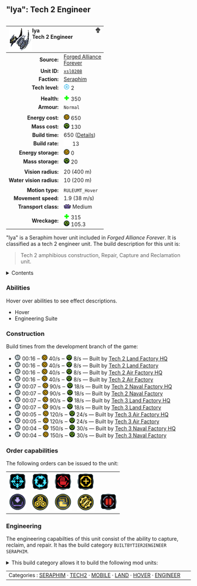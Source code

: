 "Iya": Tech 2 Engineer
----
<table align="right">
    <thead>
        <tr>
            <th align="left" colspan="2">
                <img align="left" src="icons/units/XSL0208_icon.png" title="Iya unit icon" /><img align="right" src="icons/strategicicons/icon_land2_engineer_rest.png" title="icon_land2_engineer" />Iya<br />Tech 2 Engineer
            </th>
        </tr>
    </thead>
    <tbody>
        <tr>
            <td align="right"><strong>Source:</strong></td>
            <td><a href="Forged Alliance Forever">Forged Alliance<br />Forever</a></td>
        </tr>
        <tr>
            <td align="right"><strong>Unit ID:</strong></td>
            <td><a href="https://github.com/FAForever/fa/D:/faf-development/fa/units/XSL0208/XSL0208_unit.bp"><code>xsl0208</code></a></td>
        </tr>
        <tr>
            <td align="right"><strong>Faction:</strong></td>
            <td><a href="_categories.SERAPHIM">Seraphim</a></td>
        </tr>
        <tr>
            <td align="right"><strong>Tech level:</strong></td>
            <td><img src="icons/T2.png" title="Tech 2" /> 2</td>
        </tr>
        <tr><td align="center" colspan="2"></td></tr>
        <tr>
            <td align="right"><strong>Health:</strong></td>
            <td><img src="icons/health.png" title="Health" /> 350</td>
        </tr>
        <tr>
            <td align="right"><strong>Armour:</strong></td>
            <td><code>Normal</code></td>
        </tr>
        <tr><td align="center" colspan="2"></td></tr>
        <tr>
            <td align="right"><strong>Energy cost:</strong></td>
            <td><img src="icons/energy.png" title="Energy" /> 650</td>
        </tr>
        <tr>
            <td align="right"><strong>Mass cost:</strong></td>
            <td><img src="icons/mass.png" title="Mass" /> 130</td>
        </tr>
        <tr>
            <td align="right"><strong>Build time:</strong></td>
            <td>650 (<a href="#construction">Details</a>)</td>
        </tr>
        <tr>
            <td align="right"><strong>Build rate:</strong></td>
            <td><img src="icons/build.png" title="Build" /> 13</td>
        </tr>
        <tr>
            <td align="right"><strong>Energy storage:</strong></td>
            <td><img src="icons/energy.png" title="Energy" /> 0</td>
        </tr>
        <tr>
            <td align="right"><strong>Mass storage:</strong></td>
            <td><img src="icons/mass.png" title="Mass" /> 20</td>
        </tr>
        <tr><td align="center" colspan="2"></td></tr>
        <tr>
            <td align="right"><strong>Vision radius:</strong></td>
            <td> <span title="0.40 km, 0.25 mi">20 (400 m)</span></td>
        </tr>
        <tr>
            <td align="right"><strong>Water vision radius:</strong></td>
            <td> <span title="0.20 km, 0.12 mi">10 (200 m)</span></td>
        </tr>
        <tr><td align="center" colspan="2"></td></tr>
        <tr>
            <td align="right"><strong>Motion type:</strong></td>
            <td><code>RULEUMT_Hover</code></td>
        </tr>
        <tr>
            <td align="right"><strong>Movement speed:</strong></td>
            <td> <span title="137 km/h, 85 mph">1.9 (38 m/s)</span></td>
        </tr>
        <tr>
            <td align="right"><strong>Transport class:</strong></td>
            <td><img src="icons/attached.png" title="Attached" /> Medium</td>
        </tr>
        <tr><td align="center" colspan="2"></td></tr>
        <tr>
            <td align="right"><strong>Wreckage:</strong></td>
            <td><img src="icons/health.png" title="Health" /> 315<br /><img src="icons/mass.png" title="Mass" /> 105.3</td>
        </tr>
    </tbody>
</table>

"Iya" is a Seraphim hover unit included in *Forged Alliance Forever*.
It is classified as a tech 2 engineer unit.
The build description for this unit is:

<blockquote>Tech 2 amphibious construction, Repair, Capture and Reclamation unit.</blockquote>

<details>
<summary>Contents</summary>

1. – <a href="#abilities">Abilities</a>
2. – <a href="#construction">Construction</a>
3. – <a href="#order-capabilities">Order capabilities</a>
4. – <a href="#engineering">Engineering</a>
</details>

### Abilities
Hover over abilities to see effect descriptions.

* <span title="Can pass water and is immune to torpedoes">Hover</span>
* <span title="Has complete engineering features">Engineering Suite</span>

### Construction
Build times from the development branch of the game:
* <img src="icons/time.png" title="Time" /> 00:16 ‒ <img src="icons/energy.png" title="Energy" /> 40/s ‒ <img src="icons/mass.png" title="Mass" /> 8/s — Built by <a href="XSB0201">Tech 2 Land Factory HQ</a>
* <img src="icons/time.png" title="Time" /> 00:16 ‒ <img src="icons/energy.png" title="Energy" /> 40/s ‒ <img src="icons/mass.png" title="Mass" /> 8/s — Built by <a href="ZSB9501">Tech 2 Land Factory</a>
* <img src="icons/time.png" title="Time" /> 00:16 ‒ <img src="icons/energy.png" title="Energy" /> 40/s ‒ <img src="icons/mass.png" title="Mass" /> 8/s — Built by <a href="XSB0202">Tech 2 Air Factory HQ</a>
* <img src="icons/time.png" title="Time" /> 00:16 ‒ <img src="icons/energy.png" title="Energy" /> 40/s ‒ <img src="icons/mass.png" title="Mass" /> 8/s — Built by <a href="ZSB9502">Tech 2 Air Factory</a>
* <img src="icons/time.png" title="Time" /> 00:07 ‒ <img src="icons/energy.png" title="Energy" /> 90/s ‒ <img src="icons/mass.png" title="Mass" /> 18/s — Built by <a href="XSB0203">Tech 2 Naval Factory HQ</a>
* <img src="icons/time.png" title="Time" /> 00:07 ‒ <img src="icons/energy.png" title="Energy" /> 90/s ‒ <img src="icons/mass.png" title="Mass" /> 18/s — Built by <a href="ZSB9503">Tech 2 Naval Factory</a>
* <img src="icons/time.png" title="Time" /> 00:07 ‒ <img src="icons/energy.png" title="Energy" /> 90/s ‒ <img src="icons/mass.png" title="Mass" /> 18/s — Built by <a href="XSB0301">Tech 3 Land Factory HQ</a>
* <img src="icons/time.png" title="Time" /> 00:07 ‒ <img src="icons/energy.png" title="Energy" /> 90/s ‒ <img src="icons/mass.png" title="Mass" /> 18/s — Built by <a href="ZSB9601">Tech 3 Land Factory</a>
* <img src="icons/time.png" title="Time" /> 00:05 ‒ <img src="icons/energy.png" title="Energy" /> 120/s ‒ <img src="icons/mass.png" title="Mass" /> 24/s — Built by <a href="XSB0302">Tech 3 Air Factory HQ</a>
* <img src="icons/time.png" title="Time" /> 00:05 ‒ <img src="icons/energy.png" title="Energy" /> 120/s ‒ <img src="icons/mass.png" title="Mass" /> 24/s — Built by <a href="ZSB9602">Tech 3 Air Factory</a>
* <img src="icons/time.png" title="Time" /> 00:04 ‒ <img src="icons/energy.png" title="Energy" /> 150/s ‒ <img src="icons/mass.png" title="Mass" /> 30/s — Built by <a href="XSB0303">Tech 3 Naval Factory HQ</a>
* <img src="icons/time.png" title="Time" /> 00:04 ‒ <img src="icons/energy.png" title="Energy" /> 150/s ‒ <img src="icons/mass.png" title="Mass" /> 30/s — Built by <a href="ZSB9603">Tech 3 Naval Factory</a>

### Order capabilities
The following orders can be issued to the unit:
<table>
<td><img float="left" src="icons/orders/move.png" title="Move" /></td>
<td><img float="left" src="icons/orders/patrol.png" title="Patrol" /></td>
<td><img float="left" src="icons/orders/stop.png" title="Stop" /></td>
<td><img float="left" src="icons/orders/guard.png" title="Assist" /></td>
<tr>
<td><img float="left" src="icons/orders/load.png" title="Call Transport
Load into or onto another unit" /></td>
<td><img float="left" src="icons/orders/reclaim.png" title="Reclaim" /></td>
<td><img float="left" src="icons/orders/convert.png" title="Capture" /></td>
<td><img float="left" src="icons/orders/repair.png" title="Repair" /></td>
<td><img float="left" src="icons/orders/pause.png" title="Pause Construction
Pause/unpause current construction order" /></td>
</table>

### Engineering
The engineering capabilties of this unit consist of the ability to capture, reclaim, and repair.
It has the build category <code>BUILTBYTIER2ENGINEER SERAPHIM</code>. 
<details>
<summary>This build category allows it to build the following mod units:

</summary>

<table>
    <tr>
        <td rowspan="2"><img src="icons/T1.png" title="T1" /></td>
        <td><a href="XSB0101"><img src="icons/units/XSB0101_icon.png" title="Tech 1 Land Factory" width="64px" /></a></td>
        <td><a href="XSB0102"><img src="icons/units/XSB0102_icon.png" title="Tech 1 Air Factory" width="64px" /></a></td>
        <td><a href="XSB0103"><img src="icons/units/XSB0103_icon.png" title="Tech 1 Naval Factory" width="64px" /></a></td>
        <td><a href="XSB1103"><img src="icons/units/XSB1103_icon.png" title="Tech 1 Mass Extractor" width="64px" /></a></td>
        <td><a href="XSB1106"><img src="icons/units/XSB1106_icon.png" title="Tech 1 Mass Storage" width="64px" /></a></td>
        <td><a href="XSB1101"><img src="icons/units/XSB1101_icon.png" title="Tech 1 Power Generator" width="64px" /></a></td>
        <td><a href="XSB1102"><img src="icons/units/XSB1102_icon.png" title="Tech 1 Hydrocarbon Power Plant" width="64px" /></a></td>
        <td><a href="XSB1105"><img src="icons/units/XSB1105_icon.png" title="Tech 1 Energy Storage" width="64px" /></a></td>
    </tr>
    <tr>
        <td><a href="XSB2101"><img src="icons/units/XSB2101_icon.png" title="Tech 1 Point Defense" width="64px" /></a></td>
        <td><a href="XSB2104"><img src="icons/units/XSB2104_icon.png" title="Tech 1 Anti-Air Defense" width="64px" /></a></td>
        <td><a href="XSB2109"><img src="icons/units/XSB2109_icon.png" title="Tech 1 Torpedo Launcher" width="64px" /></a></td>
        <td><a href="XSB5101"><img src="icons/units/XSB5101_icon.png" title="Tech 1 Wall Section" width="64px" /></a></td>
        <td><a href="XSB5202"><img src="icons/units/XSB5202_icon.png" title="Tech 1 Air Staging Beacon" width="64px" /></a></td>
        <td><a href="XSB3101"><img src="icons/units/XSB3101_icon.png" title="Tech 1 Radar System" width="64px" /></a></td>
        <td><a href="XSB3102"><img src="icons/units/XSB3102_icon.png" title="Tech 1 Sonar System" width="64px" /></a></td>
    </tr>
    <tr>
        <td rowspan="2"><img src="icons/T2.png" title="T2" /></td>
        <td><a href="ZSB9501"><img src="icons/units/ZSB9501_icon.png" title="Tech 2 Land Factory" width="64px" /></a></td>
        <td><a href="ZSB9502"><img src="icons/units/ZSB9502_icon.png" title="Tech 2 Air Factory" width="64px" /></a></td>
        <td><a href="ZSB9503"><img src="icons/units/ZSB9503_icon.png" title="Tech 2 Naval Factory" width="64px" /></a></td>
        <td><a href="XSB1202"><img src="icons/units/XSB1202_icon.png" title="Tech 2 Mass Extractor" width="64px" /></a></td>
        <td><a href="XSB1104"><img src="icons/units/XSB1104_icon.png" title="Tech 2 Mass Fabricator" width="64px" /></a></td>
        <td><a href="XSB1201"><img src="icons/units/XSB1201_icon.png" title="Tech 2 Power Generator" width="64px" /></a></td>
        <td><a href="XSB2301"><img src="icons/units/XSB2301_icon.png" title="Tech 2 Point Defense" width="64px" /></a></td>
        <td><a href="XSB2204"><img src="icons/units/XSB2204_icon.png" title="Tech 2 Anti-Air Flak Artillery" width="64px" /></a></td>
    </tr>
    <tr>
        <td><a href="XSB2205"><img src="icons/units/XSB2205_icon.png" title="Tech 2 Torpedo Launcher" width="64px" /></a></td>
        <td><a href="XSB4201"><img src="icons/units/XSB4201_icon.png" title="Tech 2 Tactical Missile Defense" width="64px" /></a></td>
        <td><a href="XSB4202"><img src="icons/units/XSB4202_icon.png" title="Tech 2 Shield Generator" width="64px" /></a></td>
        <td><a href="XSB2303"><img src="icons/units/XSB2303_icon.png" title="Tech 2 Artillery Installation" width="64px" /></a></td>
        <td><a href="XSB2108"><img src="icons/units/XSB2108_icon.png" title="Tech 2 Tactical Missile Launcher" width="64px" /></a></td>
        <td><a href="XSB3201"><img src="icons/units/XSB3201_icon.png" title="Tech 2 Radar System" width="64px" /></a></td>
        <td><a href="XSB3202"><img src="icons/units/XSB3202_icon.png" title="Tech 2 Sonar System" width="64px" /></a></td>
        <td><a href="XSB4203"><img src="icons/units/XSB4203_icon.png" title="Tech 2 Stealth Field Generator" width="64px" /></a></td>
    </tr>
</table>

</details>


<table align="center">
<td width="1215px">Categories : 
<a href="_categories.SERAPHIM">SERAPHIM</a> · 
<a href="_categories.TECH2">TECH2</a> · 
<a href="_categories.MOBILE">MOBILE</a> · 
<a href="_categories.LAND">LAND</a> · 
<a href="_categories.HOVER">HOVER</a> · 
<a href="_categories.ENGINEER">ENGINEER</a></td>
</table>
